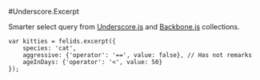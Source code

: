 #Underscore.Excerpt

Smarter select query from [Underscore.js][] and [Backbone.js][] collections.

```
var kitties = felids.excerpt({
	species: 'cat',
	aggressive: {'operator': '==', value: false}, // Has not remarks
	ageInDays: {'operator': '<', value: 50}
});
```

 [Backbone.js]: https://github.com/jashkenas/backbone
 [Underscore.js]: https://github.com/jashkenas/underscore